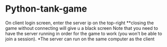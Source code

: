 # Python-tank-game
On client login screen, enter the server ip on the top-right
**closing the game without connecting will give u a black screen
Note that you need to have the server running in order for the game to work (you won't be able to join a session).
*The server can run on the same computer as the client
